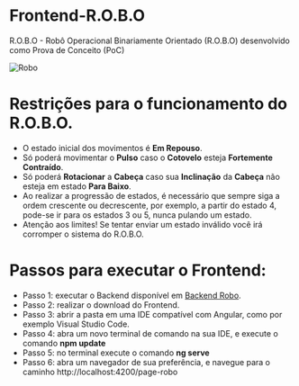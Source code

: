 # Frontend-R.O.B.O
R.O.B.O - Robô Operacional Binariamente Orientado (R.O.B.O) desenvolvido como Prova de Conceito (PoC)

![Robo](https://raw.github.com/crtiago/Frontend-R.O.B.O/master/src/assets/img/robot.png)

# Restrições para o funcionamento do R.O.B.O.
- O estado inicial dos movimentos é **Em Repouso**.
- Só poderá movimentar o **Pulso** caso o **Cotovelo** esteja **Fortemente Contraído**.
- Só poderá **Rotacionar** a **Cabeça** caso sua **Inclinação** da **Cabeça** não esteja em
estado **Para Baixo**.
- Ao realizar a progressão de estados, é necessário que sempre siga a ordem
crescente ou decrescente, por exemplo, a partir do estado 4, pode-se ir para
os estados 3 ou 5, nunca pulando um estado.
- Atenção aos limites! Se tentar enviar um estado inválido você irá corromper o
sistema do R.O.B.O.

# Passos para executar o Frontend:
- Passo 1: executar o Backend disponível em [Backend Robo](https://github.com/crtiago/Backend-R.O.B.O).
- Passo 2: realizar o download do Frontend.
- Passo 3: abrir a pasta em uma IDE compatível com Angular, como por exemplo Visual Studio Code.
- Passo 4: abra um novo terminal de comando na sua IDE, e execute o comando **npm update**
- Passo 5: no terminal execute o comando **ng serve**
- Passo 6: abra um navegador de sua preferência, e navegue para o caminho http://localhost:4200/page-robo

